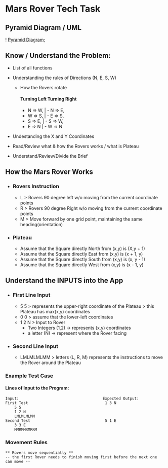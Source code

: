 # Mars Rover Tech Task 
## Pyramid Diagram / UML
! [Pyramid Diagram](./media/Pryamid%20Diagram-Mars%20Rover.pdf);


## Know / Understand the Problem:
+ List of all functions
+ Understanding the rules of Directions (N, E, S, W)
    -   How the Rovers rotate
        #### Turning Left           Turning Right 
        - N => W,           |        - N => E,
        - W => S,           |        - E => S,
        - S => E,           |        - S => W,
        - E => N            |        - W => N
        
+ Undestanding the X and Y Coordinates
+ Read/Review what & how the Rovers works / what is Plateau
+ Understand/Review/Divide the Brief

## How the Mars Rover Works
+   ### Rovers Instruction
    - L > Rovers 90 degree left w/o moving from the current coordinate points
    - R > Rovers 90 degree Right w/o moving from the current coordinate points
    - M > Move forward by one grid point, maintaining the same heading(orientation)
+   ### Plateau
    -   Assume that the Square directly North from (x,y) is (X,y + 1)
    -   Assume that the Square directly East from (x,y) is (x + 1, y)
    -   Assume that the Square directly South from (x,y) is (x, y - 1)
    -   Assume that the Square directly West from (x,y) is (x - 1, y)

## Understand the INPUTS into the App
+   ### First Line Input
    -   5 5 > represents the upper-right coordinate of the Plateau
            > this Plateau has max(x,y) coordinates
    -   0 0 > assume that the lower-left coordinates
    -  1 2 N > Input to Rover
        +  Two Integers (1,2) -> represents (x,y) coordinates
        +   a letter (N) -> represent where the Rover facing
+   ### Second Line Input
    -   LMLMLMLMM  > letters (L, R, M) represents the instructions to move the Rover around the Plateau

### Example Test Case
####    Lines of Input to the Program:
    Input:                                     Expected Output:     
    First Test                                  1 3 N
        5 5
        1 2 N
        LMLMLMLMM
    Second Test                                 5 1 E
        3 3 E
        MMRMMRMRRM

### Movement Rules 
    ** Rovers move sequentially **
    -- the first Rover needs to finish moving first before the next one can move --







